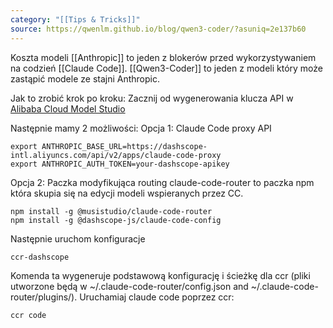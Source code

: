 ```yaml
---
category: "[[Tips & Tricks]]"
source: https://qwenlm.github.io/blog/qwen3-coder/?asuniq=2e137b60
---
```

Koszta modeli [[Anthropic]] to jeden z blokerów przed wykorzystywaniem na codzień [[Claude Code]].
[[Qwen3-Coder]] to jeden z modeli który może zastąpić modele ze stajni Anthropic.

Jak to zrobić krok po kroku:
Zacznij od wygenerowania klucza API w [Alibaba Cloud Model Studio](https://modelstudio.console.alibabacloud.com/)

Następnie mamy 2 możliwości:
Opcja 1: Claude Code proxy API
```
export ANTHROPIC_BASE_URL=https://dashscope-intl.aliyuncs.com/api/v2/apps/claude-code-proxy
export ANTHROPIC_AUTH_TOKEN=your-dashscope-apikey
```

Opcja 2: Paczka modyfikująca routing
claude-code-router to paczka npm która skupia się na edycji modeli wspieranych przez CC.

```
npm install -g @musistudio/claude-code-router
npm install -g @dashscope-js/claude-code-config
```

Następnie uruchom konfiguracje
```bash
ccr-dashscope
```

Komenda ta wygeneruje podstawową konfigurację i ścieżkę dla ccr (pliki utworzone będą w ~/.claude-code-router/config.json and ~/.claude-code-router/plugins/). 
Uruchamiaj claude code poprzez ccr:

```
ccr code
```
